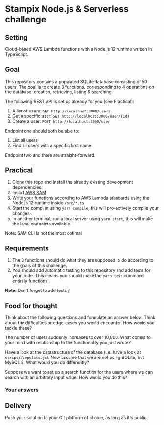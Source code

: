 # Stampix Node.js & Serverless challenge

## Setting
Cloud-based AWS Lambda functions with a Node.js 12 runtime written in TypeScript.

## Goal
This repository contains a populated SQLite database consisting of 50 users. The goal is to create 3 functions, corresponding to 4 operations on the database: creation, retrieving, listing & searching.

The following REST API is set up already for you (see Practical):

1. A list of users: `GET http://localhost:3000/users`
2. Get a specific user: `GET http://localhost:3000/user/{id}`
3. Create a user: `POST http://localhost:3000/user`

Endpoint one should both be able to:

1. List all users
2. Find all users with a specific first name

Endpoint two and three are straight-forward.

## Practical
1. Clone this repo and install the already existing development dependencies.
2. Install [AWS SAM](https://docs.aws.amazon.com/serverless-application-model/latest/developerguide/serverless-sam-cli-install.html)
3. Write your functions according to AWS Lambda standards using the Node.js 12 runtime inside `/src/*.ts`
4. Start the compiler using `yarn compile`, this will pro-actively compile your changes .
5. In another terminal, run a local server using `yarn start`, this will make the local endpoints available.

Note: SAM CLI is not the most optimal

## Requirements
1. The 3 functions should do what they are supposed to do according to the goals of this challenge.
2. You should add automatic testing to this repository and add tests for your code. This means you should make the `yarn test` command entirely functional.

**Note**: Don't forget to add tests ;)

## Food for thought
Think about the following questions and formulate an answer below. Think about the difficulties or edge-cases you would encounter. How would you tackle these?

The number of users suddenly increases to over 10,000. What comes to your mind with relationship to the functionality you just wrote?

Have a look at the datastructure of the database (i.e. have a look at `scripts/populate.js`). Now assume that we are not using SQLite, but MySQL 8. What would you do differently?

Suppose we want to set up a search function for the users where we can search with an arbitrary input value. How would you do this?

### Your answers

<!--
Write down your answers here
-->

## Delivery
Push your solution to your Git platform of choice, as long as it's public.
